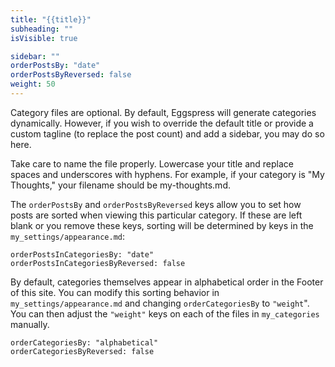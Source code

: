 ```yaml
---
title: "{{title}}"
subheading: ""
isVisible: true

sidebar: ""
orderPostsBy: "date"
orderPostsByReversed: false
weight: 50
---
```


Category files are optional. By default, Eggspress will generate categories dynamically. However, if you wish to override the default title or provide a custom tagline (to replace the post count) and add a sidebar, you may do so here.

Take care to name the file properly. Lowercase your title and replace spaces and underscores with hyphens. For example, if your category is "My Thoughts," your filename should be my-thoughts.md.

The `orderPostsBy` and `orderPostsByReversed` keys allow you to set how posts are sorted when viewing this particular category. If these are left blank or you remove these keys, sorting will be determined by keys in the `my_settings/appearance.md`:

```
orderPostsInCategoriesBy: "date"
orderPostsInCategoriesByReversed: false
```

By default, categories themselves appear in alphabetical order in the Footer of this site. You can modify this sorting behavior in `my_settings/appearance.md` and changing `orderCategoriesBy` to `"weight`". You can then adjust the `"weight"` keys on each of the files in `my_categories` manually.

```
orderCategoriesBy: "alphabetical"
orderCategoriesByReversed: false
```